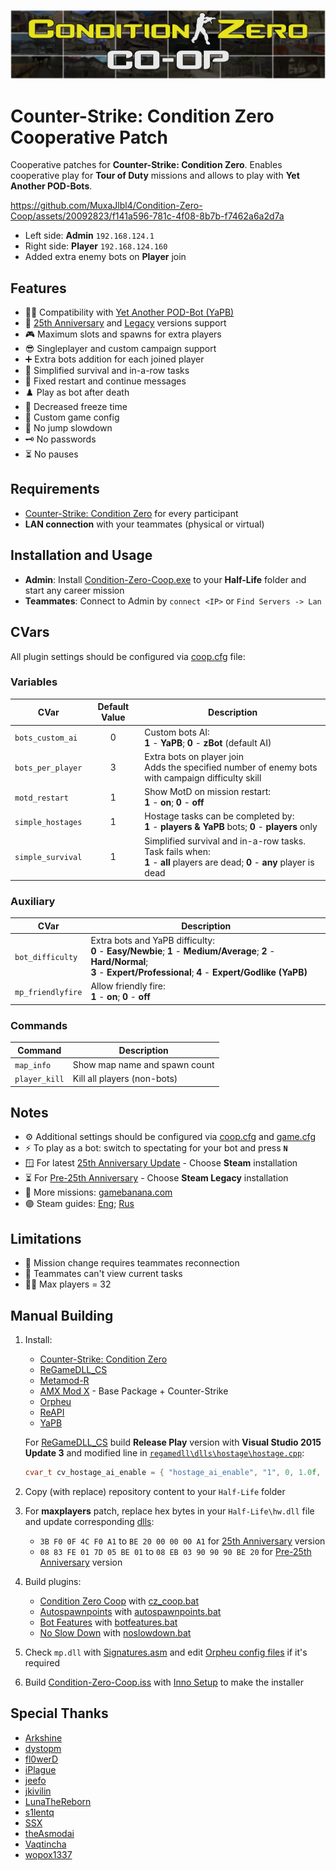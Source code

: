 ![Header](Header.png)

# Counter-Strike: Condition Zero Cooperative Patch

Cooperative patches for **Counter-Strike: Condition Zero**. Enables cooperative play for **Tour of Duty** missions and allows to play with **Yet Another POD-Bots**.

https://github.com/MuxaJlbl4/Condition-Zero-Coop/assets/20092823/f141a596-781c-4f08-8b7b-f7462a6a2d7a

- Left side: **Admin** `192.168.124.1`
- Right side: **Player** `192.168.124.160`
- Added extra enemy bots on **Player** join

## Features
- 🏃‍♀️ Compatibility with [Yet Another POD-Bot (YaPB)](https://yapb.readthedocs.io/en/latest/index.html)
- 🎁 [25th Anniversary](https://half-life.com/en/halflife25) and [Legacy](https://steamdb.info/app/80/depots/?branch=steam_legacy) versions support
- 🎮 Maximum slots and spawns for extra players
- 😎 Singleplayer and custom campaign support
- ➕ Extra bots addition for each joined player
- 🍰 Simplified survival and in-a-row tasks
- 🎫 Fixed restart and continue messages
- ♟️ Play as bot after death
- 🧊 Decreased freeze time
- 🔦 Custom game config
- 🦘 No jump slowdown
- 🗝️ No passwords
- ⏳ No pauses

## Requirements
- [Counter-Strike: Condition Zero](https://store.steampowered.com/app/80) for every participant
- **LAN connection** with your teammates (physical or virtual)

## Installation and Usage
- **Admin**: Install [Condition-Zero-Coop.exe](https://github.com/MuxaJlbl4/Condition-Zero-Coop/releases/latest) to your **Half-Life** folder and start any career mission
- **Teammates**: Connect to Admin by `connect <IP>` or `Find Servers -> Lan`

## CVars
All plugin settings should be configured via [coop.cfg](czero/coop.cfg) file:

### Variables
| CVar | Default Value | Description |
| ---- | :-----------: | ----------- |
| `bots_custom_ai` | 0 | Custom bots AI:<br>**1** - **YaPB**; **0** - **zBot** (default AI) |
| `bots_per_player` | 3 | Extra bots on player join<br>Adds the specified number of enemy bots with campaign difficulty skill |
| `motd_restart` | 1 | Show MotD on mission restart:<br>**1** - **on**; **0** - **off** |
| `simple_hostages` | 1 | Hostage tasks can be completed by:<br>**1** - **players & YaPB** bots; **0** - **players** only |
| `simple_survival` | 1 | Simplified survival and in-a-row tasks. Task fails when:<br>**1** - **all** players are dead; **0** - **any** player is dead |

### Auxiliary
| CVar | Description |
| ---- | ----------- |
| `bot_difficulty` | Extra bots and YaPB difficulty:<br>**0** - **Easy/Newbie**; **1** - **Medium/Average**; **2** - **Hard/Normal**;<br>**3** - **Expert/Professional**; **4** - **Expert/Godlike (YaPB)** |
| `mp_friendlyfire` | Allow friendly fire:<br>**1** - **on**; **0** - **off** |

### Commands
| Command | Description |
| ------- | ----------- |
| `map_info` | Show map name and spawn count |
| `player_kill` | Kill all players (non-bots) |

## Notes
- ⚙️ Additional settings should be configured via [coop.cfg](czero/coop.cfg) and [game.cfg](czero/game.cfg)
- ⚡ To play as a bot: switch to spectating for your bot and press **`N`**
- 🪟 For latest [25th Anniversary Update](https://half-life.com/en/halflife25) - Choose **Steam** installation
- ⏳ For [Pre-25th Anniversary](https://steamdb.info/app/80/depots/?branch=steam_legacy) - Choose **Steam Legacy** installation
- 🍌 More missions: [gamebanana.com](https://gamebanana.com/mods/cats/2547?_sSort=Generic_MostLiked)
- 🟣 Steam guides: [Eng](https://steamcommunity.com/sharedfiles/filedetails/?id=3059078485); [Rus](https://steamcommunity.com/sharedfiles/filedetails/?id=3059084601)

## Limitations
- 🔄 Mission change requires teammates reconnection
- 👀 Teammates can't view current tasks
- 👯‍♀ Max players = 32

## Manual Building
1. Install:
	- [Counter-Strike: Condition Zero](https://store.steampowered.com/app/80)
	- [ReGameDLL_CS](https://github.com/s1lentq/ReGameDLL_CS)
	- [Metamod-R](https://github.com/theAsmodai/metamod-r)
	- [AMX Mod X](https://www.amxmodx.org/downloads-new.php?branch=master) - Base Package + Counter-Strike
	- [Orpheu](https://github.com/Arkshine/Orpheu)
	- [ReAPI](https://github.com/rehlds/ReAPI)
	- [YaPB](https://github.com/yapb/yapb)
	
 	For [ReGameDLL_CS](https://github.com/s1lentq/ReGameDLL_CS) build **Release Play** version with **Visual Studio 2015 Update 3** and modified line in [`regamedll\dlls\hostage\hostage.cpp`](https://github.com/rehlds/ReGameDLL_CS/blob/master/regamedll/dlls/hostage/hostage.cpp#L31):
 
	```cpp
	cvar_t cv_hostage_ai_enable = { "hostage_ai_enable", "1", 0, 1.0f, nullptr };
	```
 
2. Copy (with replace) repository content to your `Half-Life` folder
3. For **maxplayers** patch, replace hex bytes in your `Half-Life\hw.dll` file and update corresponding [dlls](dlls):
	- `3B F0 0F 4C F0 A1` to `BE 20 00 00 00 A1` for [25th Anniversary](https://half-life.com/en/halflife25) version
	- `08 83 FE 01 7D 05 BE 01` to `08 EB 03 90 90 90 BE 20` for [Pre-25th Anniversary](https://steamdb.info/app/80/depots/?branch=steam_legacy) version
4. Build plugins:
	- [Condition Zero Coop](czero/addons/amxmodx/scripting/cz_coop.sma) with [cz_coop.bat](czero/addons/amxmodx/scripting/cz_coop.bat)
	- [Autospawnpoints](https://dev-cs.ru/resources/1253) with [autospawnpoints.bat](czero/addons/amxmodx/scripting/autospawnpoints.bat)
	- [Bot Features](https://dev-cs.ru/resources/44/) with [botfeatures.bat](czero/addons/amxmodx/scripting/botfeatures.bat)
	- [No Slow Down](https://dev-cs.ru/threads/4088/page-2#post-95000) with [noslowdown.bat](czero/addons/amxmodx/scripting/noslowdown.bat)
5. Check `mp.dll` with [Signatures.asm](Signatures.asm) and edit [Orpheu config files](czero/addons/amxmodx/configs/orpheu) if it's required
6. Build [Condition-Zero-Coop.iss](Condition-Zero-Coop.iss) with [Inno Setup](https://jrsoftware.org/isinfo.php) to make the installer

## Special Thanks
- [Arkshine](https://github.com/Arkshine)
- [dystopm](https://github.com/dystopm)
- [fl0werD](https://github.com/fl0werD)
- [iPlague](https://roadtoglory.ru/profile?id=1)
- [jeefo](https://github.com/jeefo)
- [jkivilin](https://github.com/jkivilin)
- [LunaTheReborn](https://forums.alliedmods.net/member.php?u=297878)
- [s1lentq](https://github.com/s1lentq)
- [SSX](https://dev-cs.ru/members/228)
- [theAsmodai](https://github.com/theAsmodai)
- [Vaqtincha](https://github.com/Vaqtincha)
- [wopox1337](https://github.com/wopox1337)
